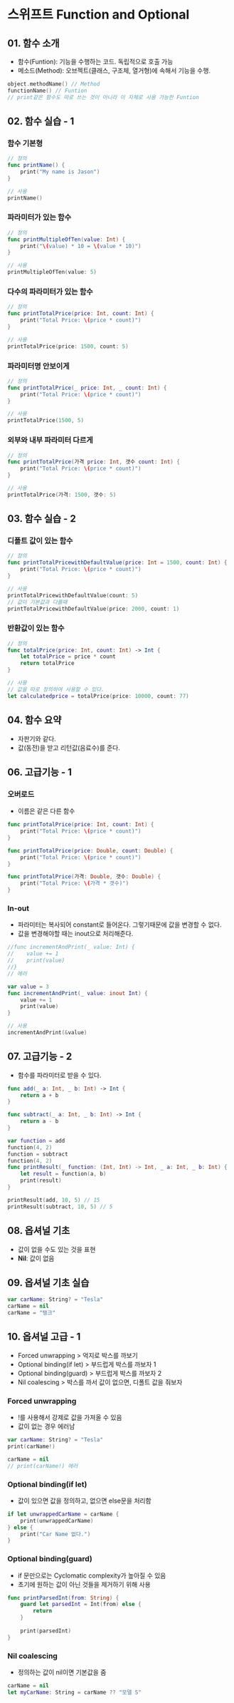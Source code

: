 # 스위프트 Function and Optional



##  01. 함수 소개



- 함수(Funtion): 기능을 수행하는 코드. 독립적으로 호출 가능
- 메소드(Method): 오브젝트(클래스, 구조체, 열거형)에 속해서 기능을 수행.



```swift
object.methodName() // Method
functionName() // Funtion
// print같은 함수도 따로 쓰는 것이 아니라 이 자체로 사용 가능한 Funtion
```



## 02. 함수 실습 - 1

### 함수 기본형

```swift
// 정의
func printName() {
    print("My name is Jason")
}

// 사용
printName()
```





### 파라미터가 있는 함수

```swift
// 정의
func printMultipleOfTen(value: Int) {
    print("\(value) * 10 = \(value * 10)")
}

// 사용
printMultipleOfTen(value: 5)
```



### 다수의 파라미터가 있는 함수

```swift
// 정의
func printTotalPrice(price: Int, count: Int) {
    print("Total Price: \(price * count)")
}

// 사용
printTotalPrice(price: 1500, count: 5)
```



### 파라미터명 안보이게

```swift
// 정의
func printTotalPrice(_ price: Int, _ count: Int) {
    print("Total Price: \(price * count)")
}

// 사용
printTotalPrice(1500, 5)
```



### 외부와 내부 파라미터 다르게

```swift
// 정의
func printTotalPrice(가격 price: Int, 갯수 count: Int) {
    print("Total Price: \(price * count)")
}

// 사용
printTotalPrice(가격: 1500, 갯수: 5)
```



## 03. 함수 실습 - 2

### 디폴트 값이 있는 함수

```swift
// 정의
func printTotalPricewithDefaultValue(price: Int = 1500, count: Int) {
    print("Total Price: \(price * count)")
}

// 사용
printTotalPricewithDefaultValue(count: 5)
// 값이 기본값과 다를때
printTotalPricewithDefaultValue(price: 2000, count: 1)
```



### 반환값이 있는 함수

```swift
// 정의
func totalPrice(price: Int, count: Int) -> Int {
    let totalPrice = price * count
    return totalPrice
}

// 사용
// 값을 따로 정의하여 사용할 수 있다.
let calculatedprice = totalPrice(price: 10000, count: 77)
```



## 04. 함수 요약

- 자판기와 같다.
- 값(동전)을 받고 리턴값(음료수)를 준다.



## 06. 고급기능 - 1

### 오버로드

- 이름은 같은 다른 함수

```swift
func printTotalPrice(price: Int, count: Int) {
    print("Total Price: \(price * count)")
}

func printTotalPrice(price: Double, count: Double) {
    print("Total Price: \(price * count)")
}

func printTotalPrice(가격: Double, 갯수: Double) {
    print("Total Price: \(가격 * 갯수)")
}
```



### In-out

- 파라미터는 복사되어 constant로 들어온다. 그렇기때문에 값을 변경할 수 없다. 
- 값을 변경해야할 때는 inout으로 처리해준다.

```swift
//func incrementAndPrint(_ value: Int) {
//    value += 1
//    print(value)
//}
// 에러

var value = 3
func incrementAndPrint(_ value: inout Int) {
    value += 1
    print(value)
}

// 사용
incrementAndPrint(&value)
```





## 07. 고급기능 - 2

- 함수를 파라미터로 받을 수 있다.

```swift
func add(_ a: Int, _ b: Int) -> Int {
    return a + b
}

func subtract(_ a: Int, _ b: Int) -> Int {
    return a - b
}

var function = add
function(4, 2)
function = subtract
function(4, 2)
func printResult(_ function: (Int, Int) -> Int, _ a: Int, _ b: Int) {
    let result = function(a, b)
    print(result)
}

printResult(add, 10, 5) // 15
printResult(subtract, 10, 5) // 5
```





## 08. 옵셔널 기초

- 값이 없을 수도 있는 것을 표현
- **Nil**: 값이 없음



## 09. 옵셔널 기초 실습

```swift
var carName: String? = "Tesla"
carName = nil
carName = "탱크"
```





## 10. 옵셔널 고급 - 1

- Forced unwrapping > 억지로 박스를 까보기
- Optional binding(if let) > 부드럽게 박스를 까보자 1
- Optional binding(guard) > 부드럽게 박스를 까보자 2
- Nil coalescing > 박스를 까서 값이 없으면, 디폴트 값을 줘보자



### Forced unwrapping

- !를 사용해서 강제로 값을 가져올 수 있음
- 값이 없는 경우 에러남

```swift
var carName: String? = "Tesla"
print(carName!)

carName = nil
// print(carName!) 에러
```



### Optional binding(if let)

- 값이 있으면 값을 정의하고, 없으면 else문을 처리함

```swift
if let unwrappedCarName = carName {
    print(unwrappedCarName)
} else {
    print("Car Name 없다.")
}
```



### Optional binding(guard)

- if 문만으로는 Cyclomatic complexity가 높아질 수 있음
- 초기에 원하는 값이 아닌 것들을 제거하기 위해 사용

```swift
func printParsedInt(from: String) {
    guard let parsedInt = Int(from) else {
        return
    }
    
    print(parsedInt)
}
```



### Nil coalescing

- 정의하는 값이 nil이면 기본값을 줌

```swift
carName = nil
let myCarName: String = carName ?? "모델 S"
```

